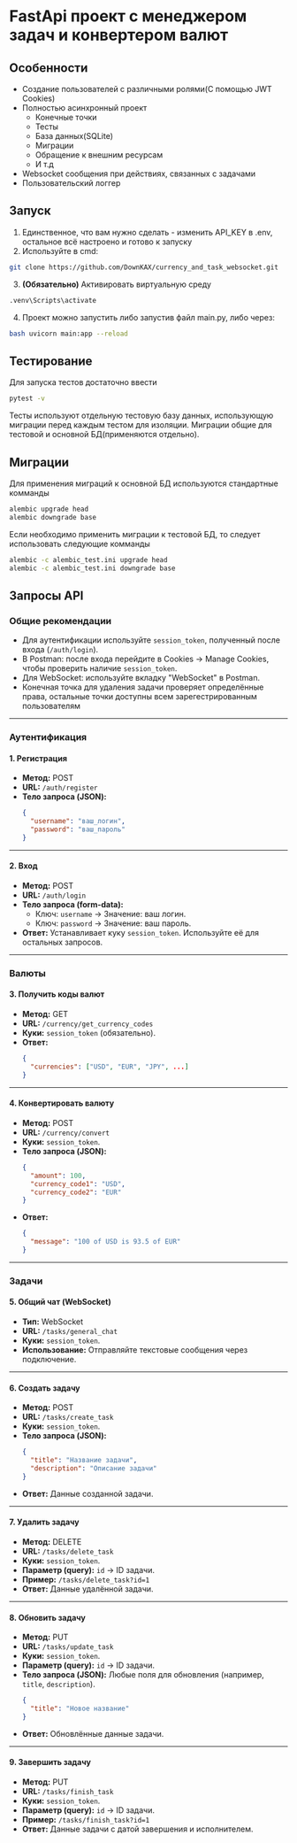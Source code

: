 # FastApi проект с менеджером задач и конвертером валют

## Особенности
  - Создание пользователей с различными ролями(С помощью JWT Cookies)
  - Полностью асинхронный проект
     - Конечные точки
     - Тесты
     - База данных(SQLite)
     - Миграции
     - Обращение к внешним ресурсам
     - И т.д
  - Websocket сообщения при действиях, связанных с задачами
  - Пользовательский логгер

## Запуск
  1. Единственное, что вам нужно сделать - изменить API_KEY в .env, остальное всё настроено и готово к запуску
  2. Используйте в cmd: 
```bash
git clone https://github.com/DownKAX/currency_and_task_websocket.git
```
  3. **(Обязательно)** Активировать виртуальную среду
```bash
.venv\Scripts\activate
```
  4. Проект можно запустить либо запустив файл main.py, либо через:
```bash
bash uvicorn main:app --reload
```

## Тестирование
Для запуска тестов достаточно ввести 
```bash
pytest -v
```
Тесты используют отдельную тестовую базу данных, использующую миграции перед каждым тестом для изоляции. Миграции общие для тестовой и основной БД(применяются отдельно).

## Миграции
Для применения миграций к основной БД используются стандартные комманды
```bash
alembic upgrade head
alembic downgrade base
```
Если необходимо применить миграции к тестовой БД, то следует использовать следующие комманды
```bash
alembic -c alembic_test.ini upgrade head 
alembic -c alembic_test.ini downgrade base
```
## Запросы API
### Общие рекомендации
- Для аутентификации используйте `session_token`, полученный после входа (`/auth/login`). 
- В Postman: после входа перейдите в Cookies → Manage Cookies, чтобы проверить наличие `session_token`.
- Для WebSocket: используйте вкладку "WebSocket" в Postman.
- Конечная точка для удаления задачи проверяет определённые права, остальные точки доступны всем зарегестрированным пользователям

---

### Аутентификация

#### 1. Регистрация
- **Метод:** POST  
- **URL:** `/auth/register`  
- **Тело запроса (JSON):**
  ```json
  {
    "username": "ваш_логин",
    "password": "ваш_пароль"
  }
  ```

---

#### 2. Вход
- **Метод:** POST  
- **URL:** `/auth/login`  
- **Тело запроса (form-data):**
  - Ключ: `username` → Значение: ваш логин.
  - Ключ: `password` → Значение: ваш пароль.
- **Ответ:** Устанавливает куку `session_token`. Используйте её для остальных запросов.

---

### Валюты

#### 3. Получить коды валют
- **Метод:** GET  
- **URL:** `/currency/get_currency_codes`  
- **Куки:** `session_token` (обязательно).  
- **Ответ:** 
  ```json
  {
    "currencies": ["USD", "EUR", "JPY", ...]
  }
  ```

---

#### 4. Конвертировать валюту
- **Метод:** POST  
- **URL:** `/currency/convert`  
- **Куки:** `session_token`.  
- **Тело запроса (JSON):**
  ```json
  {
    "amount": 100,
    "currency_code1": "USD",
    "currency_code2": "EUR"
  }
  ```
- **Ответ:** 
  ```json
  {
    "message": "100 of USD is 93.5 of EUR"
  }
  ```

---

### Задачи

#### 5. Общий чат (WebSocket)
- **Тип:** WebSocket  
- **URL:** `/tasks/general_chat`  
- **Куки:** `session_token`.  
- **Использование:** Отправляйте текстовые сообщения через подключение.

---

#### 6. Создать задачу
- **Метод:** POST  
- **URL:** `/tasks/create_task`  
- **Куки:** `session_token`.  
- **Тело запроса (JSON):**
  ```json
  {
    "title": "Название задачи",
    "description": "Описание задачи"
  }
  ```
- **Ответ:** Данные созданной задачи.

---

#### 7. Удалить задачу
- **Метод:** DELETE  
- **URL:** `/tasks/delete_task`  
- **Куки:** `session_token`.  
- **Параметр (query):** `id` → ID задачи.  
- **Пример:** `/tasks/delete_task?id=1`  
- **Ответ:** Данные удалённой задачи.

---

#### 8. Обновить задачу
- **Метод:** PUT  
- **URL:** `/tasks/update_task`  
- **Куки:** `session_token`.  
- **Параметр (query):** `id` → ID задачи.  
- **Тело запроса (JSON):** Любые поля для обновления (например, `title`, `description`).  
  ```json
  {
    "title": "Новое название"
  }
  ```
- **Ответ:** Обновлённые данные задачи.

---

#### 9. Завершить задачу
- **Метод:** PUT  
- **URL:** `/tasks/finish_task`  
- **Куки:** `session_token`.  
- **Параметр (query):** `id` → ID задачи.  
- **Пример:** `/tasks/finish_task?id=1`  
- **Ответ:** Данные задачи с датой завершения и исполнителем.
